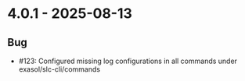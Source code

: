 # 4.0.1 - 2025-08-13

## Bug
 - #123: Configured missing log configurations in all commands under exasol/slc-cli/commands
